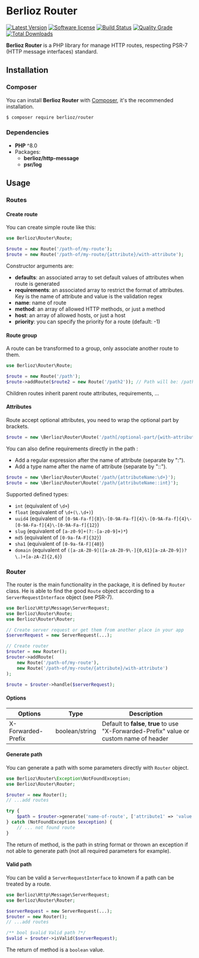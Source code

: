 # Berlioz Router

[![Latest Version](https://img.shields.io/packagist/v/berlioz/router.svg?style=flat-square)](https://github.com/BerliozFramework/Router/releases)
[![Software license](https://img.shields.io/github/license/BerliozFramework/Router.svg?style=flat-square)](https://github.com/BerliozFramework/Router/blob/2.x/LICENSE)
[![Build Status](https://img.shields.io/github/actions/workflow/status/BerliozFramework/Router/tests.yml?branch=2.x&style=flat-square)](https://github.com/BerliozFramework/Router/actions/workflows/tests.yml?query=branch%3A2.x)
[![Quality Grade](https://img.shields.io/codacy/grade/698b7941569c4926b67bab59efbcfafd/2.x.svg?style=flat-square)](https://www.codacy.com/manual/BerliozFramework/Router)
[![Total Downloads](https://img.shields.io/packagist/dt/berlioz/router.svg?style=flat-square)](https://packagist.org/packages/berlioz/router)

**Berlioz Router** is a PHP library for manage HTTP routes, respecting PSR-7 (HTTP message interfaces) standard.

## Installation

### Composer

You can install **Berlioz Router** with [Composer](https://getcomposer.org/), it's the recommended installation.

```bash
$ composer require berlioz/router
```

### Dependencies

* **PHP** ^8.0
* Packages:
    * **berlioz/http-message**
    * **psr/log**

## Usage

### Routes

#### Create route

You can create simple route like this:

```php
use Berlioz\Router\Route;

$route = new Route('/path-of/my-route');
$route = new Route('/path-of/my-route/{attribute}/with-attribute');
```

Constructor arguments are:

- **defaults**: an associated array to set default values of attributes when route is generated
- **requirements**: an associated array to restrict the format of attributes. Key is the name of attribute and value is
  the validation regex
- **name**: name of route
- **method**: an array of allowed HTTP methods, or just a method
- **host**: an array of allowed hosts, or just a host
- **priority**: you can specify the priority for a route (default: -1)

#### Route group

A route can be transformed to a group, only associate another route to them.

```php
use Berlioz\Router\Route;

$route = new Route('/path');
$route->addRoute($route2 = new Route('/path2')); // Path will be: /path/path2
```

Children routes inherit parent route attributes, requirements, ...

#### Attributes

Route accept optional attributes, you need to wrap the optional part by brackets.

```php
$route = new \Berlioz\Router\Route('/path[/optional-part/{with-attribute}]');
```

You can also define requirements directly in the path :

- Add a regular expression after the name of attribute (separate by ":").
- Add a type name after the name of attribute (separate by "::").

```php
$route = new \Berlioz\Router\Route('/path/{attributeName:\d+}');
$route = new \Berlioz\Router\Route('/path/{attributeName::int}');
```

Supported defined types:

- `int` (equivalent of `\d+`)
- `float` (equivalent of `\d+(\.\d+)`)
- `uuid4` (equivalent of `[0-9A-Fa-f]{8}\-[0-9A-Fa-f]{4}\-[0-9A-Fa-f]{4}\-[0-9A-Fa-f]{4}\-[0-9A-Fa-f]{12}`)
- `slug` (equivalent of `[a-z0-9]+(?:-[a-z0-9]+)*`)
- `md5` (equivalent of `[0-9a-fA-F]{32}`)
- `sha1` (equivalent of `[0-9a-fA-F]{40}`)
- `domain` (equivalent of `([a-zA-Z0-9]([a-zA-Z0-9\-]{0,61}[a-zA-Z0-9])?\.)+[a-zA-Z]{2,6}`)

### Router

The router is the main functionality in the package, it is defined by `Router` class. He is able to find the
good `Route` object according to a `ServerRequestInterface` object (see PSR-7).

```php
use Berlioz\Http\Message\ServerRequest;
use Berlioz\Router\Route;
use Berlioz\Router\Router;

// Create server request or get them from another place in your app
$serverRequest = new ServerRequest(...);

// Create router
$router = new Router();
$router->addRoute(
    new Route('/path-of/my-route'),
    new Route('/path-of/my-route/{attribute}/with-attribute')
);

$route = $router->handle($serverRequest);
```

#### Options

| Options            | Type           | Description                                                                               |
|--------------------|----------------|-------------------------------------------------------------------------------------------|
| X-Forwarded-Prefix | boolean/string | Default to **false**, **true** to use "X-Forwarded-Prefix" value or custom name of header | 

#### Generate path

You can generate a path with some parameters directly with `Router` object.

```php
use Berlioz\Router\Exception\NotFoundException;
use Berlioz\Router\Router;

$router = new Router();
// ...add routes

try {
    $path = $router->generate('name-of-route', ['attribute1' => 'value']);
} catch (NotFoundException $exception) {
    // ... not found route
}
```

The return of method, is the path in string format or thrown an exception if not able to generate path (not all required
parameters for example).

#### Valid path

You can be valid a `ServerRequestInterface` to known if a path can be treated by a route.

```php
use Berlioz\Http\Message\ServerRequest;
use Berlioz\Router\Router;

$serverRequest = new ServerRequest(...);
$router = new Router();
// ...add routes

/** bool $valid Valid path ?*/
$valid = $router->isValid($serverRequest);
```

The return of method is a `boolean` value.